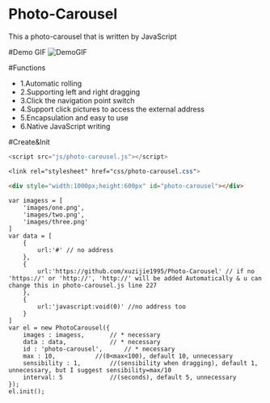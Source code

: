 # Photo-Carousel
This a photo-carousel that is written by JavaScript

#Demo GIF
![DemoGIF](https://raw.githubusercontent.com/xuzijie1995/Photo-Carousel/master/images/demo.gif)

#Functions
+ 1.Automatic rolling
+ 2.Supporting left and right dragging
+ 3.Click the navigation point switch
+ 4.Support click pictures to access the external address
+ 5.Encapsulation and easy to use
+ 6.Native JavaScript writing

#Create&Init
```js
<script src="js/photo-carousel.js"></script>
```
```css
<link rel="stylesheet" href="css/photo-carousel.css">
```
```html
<div style="width:1000px;height:600px" id="photo-carousel"></div>
```
```init
var imagess = [
	'images/one.png',
	'images/two.png',
	'images/three.png'
]
var data = [
	{
		url:'#' // no address
	},
	{
		url:'https://github.com/xuzijie1995/Photo-Carousel' // if no 'https://' or 'http://', 'http://' will be added Automatically & u can change this in photo-carousel.js line 227
	},
	{
		url:'javascript:void(0)' //no address too
	}
]
var el = new PhotoCarousel({
	images : imagess, 		// * necessary
	data : data, 			// * necessary
	id : 'photo-carousel', 		// * necessary
	max : 10, 			//(0<max<100), default 10, unnecessary
	sensibility : 1,		//(sensibility when dragging), default 1, unnecessary, but I suggest sensibility=max/10
	interval: 5 			//(seconds), default 5, unnecessary
});
el.init();
```

